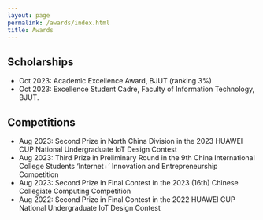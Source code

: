 ```yaml
---
layout: page
permalink: /awards/index.html
title: Awards
---
```




## Scholarships

- Oct 2023: Academic Excellence Award, BJUT (ranking 3%)
- Oct 2023: Excellence Student Cadre, Faculty of Information Technology, BJUT.

## Competitions

- Aug 2023: Second Prize in North China Division in the 2023 HUAWEI CUP National Undergraduate IoT Design Contest
- Aug 2023: Third Prize in Preliminary Round in the 9th China International<br> College Students ‘Internet+’ Innovation and Entrepreneurship Competition
- Aug 2023: Second Prize in Final Contest in the 2023 (16th) Chinese Collegiate Computing Competition 
- Aug 2022: Second Prize in Final Contest in the 2022 HUAWEI CUP National Undergraduate IoT Design Contest<br>



